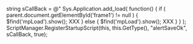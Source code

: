 string sCallBack = @"
    Sys.Application.add_load( 
       function() { if ( parent.document.getElementById('frame1') != null ) {               
                             $find('mpLoad').show(); XXX } else { $find('mpLoad').show(); XXX }
                  } 
    ); 
ScriptManager.RegisterStartupScript(this, this.GetType(), "alertSaveOk", sCallBack, true);
